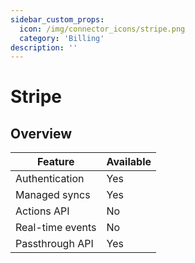 ```yaml
---
sidebar_custom_props:
  icon: /img/connector_icons/stripe.png
  category: 'Billing'
description: ''
---
```


# Stripe

## Overview

| Feature                            | Available |
| ---------------------------------- | --------- |
| Authentication                     | Yes       |
| Managed syncs                      | Yes       |
| Actions API                        | No        |
| Real-time events                   | No        |
| Passthrough API                    | Yes       |
